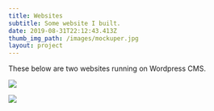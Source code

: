 ```yaml
---
title: Websites
subtitle: Some website I built.
date: 2019-08-31T22:12:43.413Z
thumb_img_path: /images/mockuper.jpg
layout: project
---
```

These below are two websites running on Wordpress CMS.

![](/images/mockuper_risultato.jpg)

![](/images/mockuper.jpg)